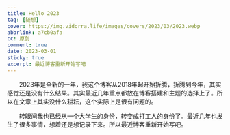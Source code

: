 ```yaml
---
title: Hello 2023
tag: [随想]
cover: https://img.vidorra.life/images/covers/2023/03/2023.webp
abbrlink: a7cb0afa
cc: 原创
comment: true
date: 2023-03-01
sticky: true
excerpt: 最近博客重新开始写吧
---
```

　　2023年是全新的一年，我这个博客从2018年起开始折腾，折腾到今年，其实感觉还是没有什么结果。其实最近几年重点都放在博客搭建和主题的选择上了。所以在文章上其实没什么耕耘，这个实际上是很有问题的。

　　转眼间我也已经从一个大学生的身份，转变成打工人的身份了。最近几年也发生了很多事情，想着还是想记录下来。所以最近博客重新开始写吧。
